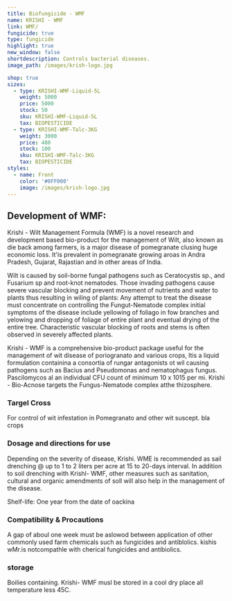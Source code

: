 ```yaml
---
title: Biofungicide - WMF
name: KRISHI - WMF
link: WMF/
fungicide: true
type: fungicide
highlight: true
new_window: false
shortdescription: Controls bacterial diseases.
image_path: /images/krish-logo.jpg

shop: true
sizes:
  - type: KRISHI-WMF-Liquid-5L
    weight: 5000
    price: 5000
    stock: 50
    sku: KRISHI-WMF-Liquid-5L
    tax: BIOPESTICIDE
  - type: KRISHI-WMF-Talc-3KG
    weight: 3000
    price: 480
    stock: 100
    sku: KRISHI-WMF-Talc-3KG
    tax: BIOPESTICIDE
styles:
  - name: Front
    color: '#0FF000'
    image: /images/krish-logo.jpg
---
```

## Development of WMF:
Krishi - Wilt Management Formula (WMF) is a novel research and development based bio-product for the management of Wilt, also known as die back among farmers, is a major disease of pomegranate clusing huge economic loss. It'is prevalent in pomegranate growing aroas in Andra Pradesh, Gujarat, Rajastian and in other areas of India.

Wilt is caused by soil-borne fungal pathogens such as Ceratocystis sp., and Fusarium sp and root-knot nematodes. Those invading pathogens cause severe vascular blocking and prevent movement of nutrients and water to plants thus resulting in wiling of plants: Any attempt to treat the disease must concentrate on controlling the Fungut-Nematode complex initial symptoms of the disease include yellowing of foliago in fow branches and yelowing and dropping of foliage of entire plant and eventual drying of the entire tree. Characteristic vascular blocking of roots and stems is often observed in severely affected plants.

Krishi - WMF is a comprehensive bio-product package useful for the management of wit disease of poriogranato and various crops, ltis a liquid formulation containina a consortia of rungar antagonists ot wil causing pathogens such as Bacius and Pseudomonas and nematophagus fungus. Pascilomycos al an individual CFU count of minimum 10 x 1015 per mi. Krishi - Bio-Acnose targets the Fungus-Nematode complex atthe thizosphere.

### Targel Cross
For control of wit infestation in Pomegranato and other wit suscept. bla crops

### Dosage and directions for use
Depending on the severity of disease, Krishi. WME is recommended as sail drenching @ up to 1 to 2 liters per acre at 15 to 20-days interval. In addition to soil drenching with Krishl- WMF, other measures such as sanitation, cultural and organic amendments of soll will also help in the management of the disease.

Shelf-life: One year from the date of oackina

### Compatibility & Procautions

A gap of aboul one week must be aslowod between application of other commonly used farm chemicals such as fungicides and antiblolics. kishis wMr.is notcompathle with cherical fungicides and antibiolics.

### storage
Boilies containing. Krishi- WMF musl be stored in a cool dry place all temperature less 45C.